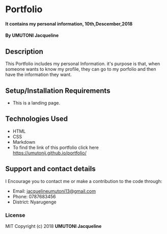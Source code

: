 # Portfolio
#### It contains my personal information, 10th,Descember,2018
#### By **UMUTONI Jacqueline**
## Description
This Portfolio includes my personal Information. it's purpose is that, when someone wants to know my profile, they can go to my porfolio and then have the information they want.
## Setup/Installation Requirements
* This is a landing page.  
## Technologies Used
* HTML
* CSS
* Markdown
* To find the link of this portfolio click here https://umutonij.github.io/portfolio/
## Support and contact details
  I Encourage you to contact me or make a contribution to the code through:
  * Email: jacquelineumutoni13@gmail.com
  * Phone: 0787683456
  * District: Nyarugenge
### License
MIT Copyright (c) 2018 **UMUTONI Jacqueline**
  